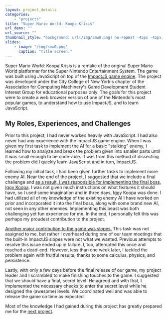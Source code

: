 ```yaml
---
layout: project_details
categories:
    - "projects"
title: "Super Mario World: Koopa Krisis"
url_demo: ""
url_source: ""
thumbnail_style: "background: url(/img/smw0.png) no-repeat -45px -45px content-box; background-size: 200%;"
slides:
    - image: "/img/smw0.png"
      caption: "Title screen."
---
```



Super Mario World: Koopa Krisis is a remake of the original Super Mario World platformer for the Super Nintendo Entertainment System. The game was built using JavaScript on top of the [ImpactJS game engine](http://impactjs.com). The project was developed under the City College of New York's chapter of the Association for Computing Machinery's Game Development Student Interest Group for educational purposes only. The goals for this project were to create a web browser version of one of the Nintendo's most popular games, to understand how to use ImpactJS, and to learn JavaScript.


My Roles, Experiences, and Challenges
---
Prior to this project, I had never worked heavily with JavaScript. I had also never had any experience with the ImpactJS game engine. When I was given my first task to implement the AI for a basic "stalking" enemy, I learned how to analyze and break the problem given into smaller parts until it was small enough to be code-able. It was from this method of dissecting the problem did I quickly learn JavaScript and in turn, ImpactJS.

Following my initial task, I had been given further tasks to implement more enemy AI. Near the end of the project, I suggested that we include a final challenge and [as a result, I was responsible for implementing the final boss](http://bitbucket.org/DrkSephy/smw-koopa-krisis/history-node/1544cd73a481/lib/game/entities/enemies/iggy_koopa.js), [Iggy Koopa](http://bitbucket.org/DrkSephy/smw-koopa-krisis/src/1544cd73a481/lib/game/entities/enemies/iggy_koopa.js). I was not given much instructions on what features it should have, so I used some imagination and in three days, Iggy Koopa was done. I had utilized all of my knowledge of the existing enemy AI I have worked on prior and incorporated it into the final boss, along with some brand new AI, not seen in any other enemies. Implementing this beast was both challenging yet fun experience for me. In the end, I personally felt this was perhaps my proudest contribution to the project.

[Another major contribution to the game was slopes.](http://bitbucket.org/DrkSephy/smw-koopa-krisis/commits/all?search=slope) This task was not assigned to me, but rather I overheard during one of our team meetings that the built-in ImpactJS slopes were not what we wanted. Previous attempts to resolve this issue ended up in failure. I, too, attempted this once and reached a dead-end. However, less than one week later, I tackled the problem again with fruitful results, thanks to some calculus, physics, and persistence.

Lastly, with only a few days before the final release of our game, my project leader and I scrambled to make finishing touches to the game. I suggested that we should have a final, secret level. He agreed and with that, I implemented the necessary checks to enter the secret level while he designed the (awesome) levels. We coordinated well and was able to release the game on time as expected.

Most of the knowledge I had gained during this project has greatly prepared me for the [next project](/projects/fire_emblem_chronicles_of_the_abyss).
